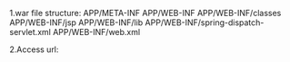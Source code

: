1.war file structure:
APP/META-INF
APP/WEB-INF
APP/WEB-INF/classes
APP/WEB-INF/jsp
APP/WEB-INF/lib
APP/WEB-INF/spring-dispatch-servlet.xml
APP/WEB-INF/web.xml

2.Access  url:


